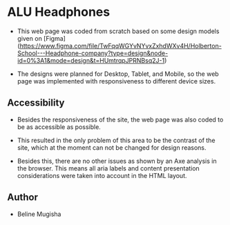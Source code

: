 # ALU Headphones
* This web page was coded from scratch based on some design models given on [Figma] (https://www.figma.com/file/TwFqqWGYvNYvxZxhdWXv4H/Holberton-School---Headphone-company?type=design&node-id=0%3A1&mode=design&t=HUmtrqpJPRNBsq2J-1)

* The designs were planned for Desktop, Tablet, and Mobile, so the web page was implemented with responsiveness to different device sizes.

## Accessibility
* Besides the responsiveness of the site, the web page was also coded to be as accessible as possible.

* This resulted in the only problem of this area to be the contrast of the site, which at the moment can not be changed for design reasons.

* Besides this, there are no other issues as shown by an Axe analysis in the browser. This means all aria labels and content presentation considerations were taken into account in the HTML layout.

## Author
* Beline Mugisha